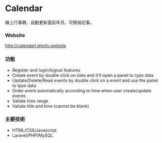 # Calendar

線上行事曆，自動更新當前年月，可簡易記事。

### Website

http://calendarl.shinfu.website

### 功能

* Register and login/logout features
* Create event by double click on date and it'll open a panel to type data
* Update/Delete/Read events by double click on a event and use the panel to tpye data
* Order event automatically according to time when user create/update events
* Valiate time range 
* Valiate title and time (cannot be blank) 

### 主要技術

* HTML/CSS/Javascript
* Laravel/PHP/MySQL



